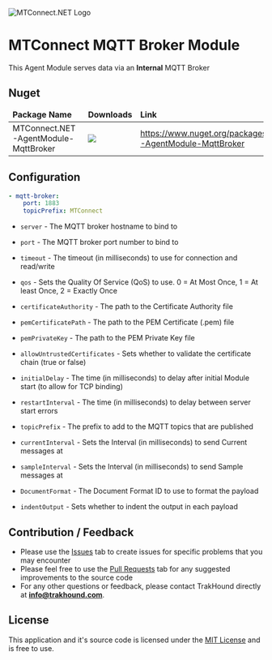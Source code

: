 ![MTConnect.NET Logo](https://raw.githubusercontent.com/TrakHound/MTConnect.NET/master/img/mtconnect-net-03-md.png) 

# MTConnect MQTT Broker Module
This Agent Module serves data via an **Internal** MQTT Broker

## Nuget
<table>
    <thead>
        <tr>
            <td style="font-weight: bold;">Package Name</td>
            <td style="font-weight: bold;">Downloads</td>
            <td style="font-weight: bold;">Link</td>
        </tr>
    </thead>
    <tbody>
        <tr>
            <td>MTConnect.NET-AgentModule-MqttBroker</td>
            <td><img src="https://img.shields.io/nuget/dt/MTConnect.NET-AgentModule-MqttBroker?style=for-the-badge&logo=nuget&label=%20&color=%23333"/></td>
            <td><a href="https://www.nuget.org/packages/MTConnect.NET-AgentModule-MqttBroker">https://www.nuget.org/packages/MTConnect.NET-AgentModule-MqttBroker</a></td>
        </tr>
    </tbody>
</table>

## Configuration
```yaml
- mqtt-broker:
    port: 1883
    topicPrefix: MTConnect
```

* `server` - The MQTT broker hostname to bind to

* `port` - The MQTT broker port number to bind to

* `timeout` - The timeout (in milliseconds) to use for connection and read/write

* `qos` - Sets the Quality Of Service (QoS) to use. 0 = At Most Once, 1 = At least Once, 2 = Exactly Once

* `certificateAuthority` - The path to the Certificate Authority file

* `pemCertificatePath` - The path to the PEM Certificate (.pem) file

* `pemPrivateKey` - The path to the PEM Private Key file

* `allowUntrustedCertificates` - Sets whether to validate the certificate chain (true or false)

* `initialDelay` - The time (in milliseconds) to delay after initial Module start (to allow for TCP binding)

* `restartInterval` - The time (in milliseconds) to delay between server start errors

* `topicPrefix` - The prefix to add to the MQTT topics that are published

* `currentInterval` - Sets the Interval (in milliseconds) to send Current messages at

* `sampleInterval` - Sets the Interval (in milliseconds) to send Sample messages at

* `DocumentFormat` - The Document Format ID to use to format the payload

* `indentOutput` - Sets whether to indent the output in each payload

## Contribution / Feedback
- Please use the [Issues](https://github.com/TrakHound/MTConnect.NET/issues) tab to create issues for specific problems that you may encounter 
- Please feel free to use the [Pull Requests](https://github.com/TrakHound/MTConnect.NET/pulls) tab for any suggested improvements to the source code
- For any other questions or feedback, please contact TrakHound directly at **info@trakhound.com**.

## License
This application and it's source code is licensed under the [MIT License](https://choosealicense.com/licenses/mit/) and is free to use.
